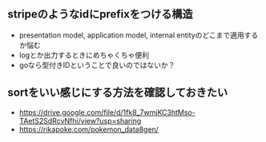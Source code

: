 ## stripeのようなidにprefixをつける構造

- presentation model, application model, internal entityのどこまで適用するか悩む
- logとか出力するときにめちゃくちゃ便利
- goなら型付きIDということで良いのではないか？

## sortをいい感じにする方法を確認しておきたい

- https://drive.google.com/file/d/1fk8_7wmjKC3htMso-TAetS2SdRcvNfhi/view?usp=sharing
- https://rikapoke.com/pokemon_data8gen/
